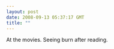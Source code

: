 ```yaml
---
layout: post
date: 2008-09-13 05:37:17 GMT
title: ""
---
```

At the movies. Seeing burn after reading.